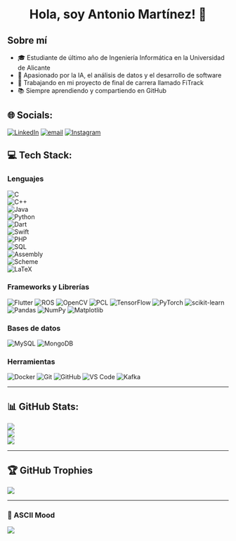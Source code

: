 <div align="center">
  <h1>
    Hola, soy Antonio Martínez! 👋
  </h1>
</div>

## Sobre mí

- 🎓 Estudiante de último año de Ingeniería Informática en la Universidad de Alicante  
- 🤖 Apasionado por la IA, el análisis de datos y el desarrollo de software  
- 🚀 Trabajando en mi proyecto de final de carrera llamado FiTrack
- 📚 Siempre aprendiendo y compartiendo en GitHub  

## 🌐 Socials:
[![LinkedIn](https://img.shields.io/badge/LinkedIn-%230077B5.svg?logo=linkedin&logoColor=white)]([https://linkedin.com/in/](https://www.linkedin.com/in/antonio-martínez-santa-67653027a)) 
[![email](https://img.shields.io/badge/Email-D14836?logo=gmail&logoColor=white)](mailto:antoniomartiinez03@gmail.com) 
[![Instagram](https://img.shields.io/badge/Instagram-%23E4405F.svg?logo=Instagram&logoColor=white)](https://instagram.com/aantoniooms__) 

## 💻 Tech Stack:

### Lenguajes
![C](https://img.shields.io/badge/c-%2300599C.svg?style=flat&logo=c&logoColor=white)  
![C++](https://img.shields.io/badge/c++-%2300599C.svg?style=flat&logo=c%2B%2B&logoColor=white)  
![Java](https://img.shields.io/badge/java-%23ED8B00.svg?style=flat&logo=openjdk&logoColor=white)  
![Python](https://img.shields.io/badge/python-3670A0?style=flat&logo=python&logoColor=ffdd54)  
![Dart](https://img.shields.io/badge/dart-%230175C2.svg?style=flat&logo=dart&logoColor=white)  
![Swift](https://img.shields.io/badge/swift-F05138?style=flat&logo=swift&logoColor=white)  
![PHP](https://img.shields.io/badge/php-%23777BB4.svg?style=flat&logo=php&logoColor=white)  
![SQL](https://img.shields.io/badge/sql-%23025E8C.svg?style=flat&logo=database&logoColor=white)  
![Assembly](https://img.shields.io/badge/assembly-525252.svg?style=flat&logo=cpu&logoColor=white)  
![Scheme](https://img.shields.io/badge/scheme-%23c6538c.svg?style=flat&logo=racket&logoColor=white)  
![LaTeX](https://img.shields.io/badge/latex-%23008080.svg?style=flat&logo=latex&logoColor=white)  

### Frameworks y Librerías
![Flutter](https://img.shields.io/badge/Flutter-%2302569B.svg?style=flat&logo=flutter&logoColor=white) 
![ROS](https://img.shields.io/badge/ROS-%230A0FF9.svg?style=flat&logo=ros&logoColor=white) 
![OpenCV](https://img.shields.io/badge/opencv-%23white.svg?style=flat&logo=opencv&logoColor=black) 
![PCL](https://img.shields.io/badge/PCL-00599C?style=flat&logo=pointcloud&logoColor=white) 
![TensorFlow](https://img.shields.io/badge/TensorFlow-%23FF6F00.svg?style=flat&logo=TensorFlow&logoColor=white) 
![PyTorch](https://img.shields.io/badge/PyTorch-%23EE4C2C.svg?style=flat&logo=PyTorch&logoColor=white) 
![scikit-learn](https://img.shields.io/badge/scikit--learn-%23F7931E.svg?style=flat&logo=scikit-learn&logoColor=white) 
![Pandas](https://img.shields.io/badge/pandas-%23150458.svg?style=flat&logo=pandas&logoColor=white) 
![NumPy](https://img.shields.io/badge/numpy-%23013243.svg?style=flat&logo=numpy&logoColor=white) 
![Matplotlib](https://img.shields.io/badge/Matplotlib-%23ffffff.svg?style=flat&logo=Matplotlib&logoColor=black) 

### Bases de datos
![MySQL](https://img.shields.io/badge/mysql-4479A1.svg?style=flat&logo=mysql&logoColor=white) 
![MongoDB](https://img.shields.io/badge/MongoDB-%234ea94b.svg?style=flat&logo=mongodb&logoColor=white) 

### Herramientas
![Docker](https://img.shields.io/badge/docker-%230db7ed.svg?style=flat&logo=docker&logoColor=white) 
![Git](https://img.shields.io/badge/git-%23F05033.svg?style=flat&logo=git&logoColor=white) 
![GitHub](https://img.shields.io/badge/github-%23121011.svg?style=flat&logo=github&logoColor=white) 
![VS Code](https://img.shields.io/badge/VSCode-0078d7.svg?style=flat&logo=visual-studio-code&logoColor=white)
![Kafka](https://img.shields.io/badge/kafka-231F20.svg?style=flat&logo=apachekafka&logoColor=white)

---

## 📊 GitHub Stats:
![](https://github-readme-stats.vercel.app/api?username=Toge0x&theme=dark&hide_border=false&include_all_commits=false&count_private=false)<br/>
![](https://nirzak-streak-stats.vercel.app/?user=Toge0x&theme=dark&hide_border=false)<br/>
![](https://github-readme-stats.vercel.app/api/top-langs/?username=Toge0x&theme=dark&hide_border=false&include_all_commits=false&count_private=false&layout=compact)

---

## 🏆 GitHub Trophies
![](https://github-profile-trophy.vercel.app/?username=Toge0x&theme=radical&no-frame=false&no-bg=true&margin-w=4)

---

### 🎨 ASCII Mood
![](https://readme-ascii.vercel.app/api?type=wave)

